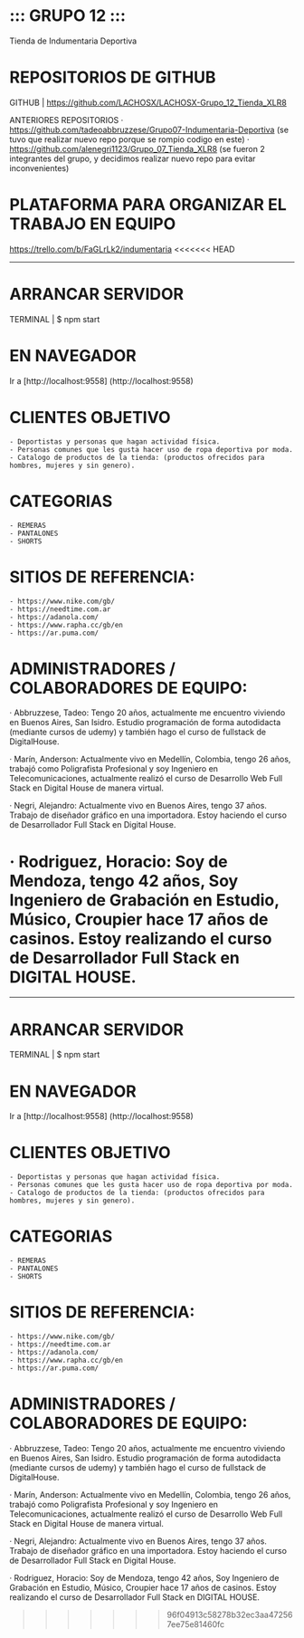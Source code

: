 #  ::: GRUPO 12 :::  # 

Tienda de Indumentaria Deportiva

# REPOSITORIOS DE GITHUB
GITHUB | https://github.com/LACHOSX/LACHOSX-Grupo_12_Tienda_XLR8

ANTERIORES REPOSITORIOS
· https://github.com/tadeoabbruzzese/Grupo07-Indumentaria-Deportiva (se tuvo que realizar nuevo repo porque se rompio codigo en este)
· https://github.com/alenegri1123/Grupo_07_Tienda_XLR8 (se fueron 2 integrantes del grupo, y decidimos realizar nuevo repo para evitar inconvenientes)



# PLATAFORMA PARA ORGANIZAR EL TRABAJO EN EQUIPO
https://trello.com/b/FaGLrLk2/indumentaria
<<<<<<< HEAD

_________________________________________________
# ARRANCAR SERVIDOR
TERMINAL | $ npm start

# EN NAVEGADOR
Ir a [http://localhost:9558]
(http://localhost:9558)


# CLIENTES OBJETIVO
	- Deportistas y personas que hagan actividad física.
	- Personas comunes que les gusta hacer uso de ropa deportiva por moda.
	- Catalogo de productos de la tienda: (productos ofrecidos para hombres, mujeres y sin genero).

# CATEGORIAS
	- REMERAS
	- PANTALONES
	- SHORTS

# SITIOS DE REFERENCIA:
	- https://www.nike.com/gb/
	- https://needtime.com.ar
	- https://adanola.com/
	- https://www.rapha.cc/gb/en
	- https://ar.puma.com/

# ADMINISTRADORES / COLABORADORES DE EQUIPO:
· Abbruzzese, Tadeo: Tengo 20 años, actualmente me encuentro viviendo en Buenos Aires, San Isidro. Estudio programación de forma autodidacta (mediante cursos de udemy) y también hago el curso de fullstack de DigitalHouse.

· Marín, Anderson: Actualmente vivo en Medellín, Colombia, tengo 26 años, trabajó como Poligrafista Profesional y soy Ingeniero en Telecomunicaciones, actualmente realizó el curso de Desarrollo Web Full Stack en Digital House de manera virtual.

· Negri, Alejandro: Actualmente vivo en Buenos Aires, tengo 37 años. Trabajo de diseñador gráfico en una importadora. Estoy haciendo el curso de Desarrollador Full Stack en Digital House.

· Rodriguez, Horacio: Soy de Mendoza, tengo 42 años, Soy Ingeniero de Grabación en Estudio, Músico, Croupier hace 17 años de casinos. Estoy realizando el curso de Desarrollador Full Stack en DIGITAL HOUSE.
=======

_________________________________________________
# ARRANCAR SERVIDOR
TERMINAL | $ npm start

# EN NAVEGADOR
Ir a [http://localhost:9558]
(http://localhost:9558)


# CLIENTES OBJETIVO
	- Deportistas y personas que hagan actividad física.
	- Personas comunes que les gusta hacer uso de ropa deportiva por moda.
	- Catalogo de productos de la tienda: (productos ofrecidos para hombres, mujeres y sin genero).

# CATEGORIAS
	- REMERAS
	- PANTALONES
	- SHORTS

# SITIOS DE REFERENCIA:
	- https://www.nike.com/gb/
	- https://needtime.com.ar
	- https://adanola.com/
	- https://www.rapha.cc/gb/en
	- https://ar.puma.com/

# ADMINISTRADORES / COLABORADORES DE EQUIPO:
· Abbruzzese, Tadeo: Tengo 20 años, actualmente me encuentro viviendo en Buenos Aires, San Isidro. Estudio programación de forma autodidacta (mediante cursos de udemy) y también hago el curso de fullstack de DigitalHouse.

· Marín, Anderson: Actualmente vivo en Medellín, Colombia, tengo 26 años, trabajó como Poligrafista Profesional y soy Ingeniero en Telecomunicaciones, actualmente realizó el curso de Desarrollo Web Full Stack en Digital House de manera virtual.

· Negri, Alejandro: Actualmente vivo en Buenos Aires, tengo 37 años. Trabajo de diseñador gráfico en una importadora. Estoy haciendo el curso de Desarrollador Full Stack en Digital House.

· Rodriguez, Horacio: Soy de Mendoza, tengo 42 años, Soy Ingeniero de Grabación en Estudio, Músico, Croupier hace 17 años de casinos. Estoy realizando el curso de Desarrollador Full Stack en DIGITAL HOUSE.

>>>>>>> 96f04913c58278b32ec3aa472567ee75e81460fc
